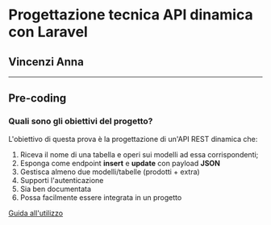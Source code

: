 # Progettazione tecnica API dinamica con Laravel
## Vincenzi Anna
---
## Pre-coding
### Quali sono gli obiettivi del progetto?
L'obiettivo di questa prova è la progettazione di un'API REST dinamica che:
1. Riceva il nome di una tabella e operi sui modelli ad essa corrispondenti;
2. Esponga come endpoint **insert** e **update** con payload **JSON**
3. Gestisca almeno due modelli/tabelle (prodotti + extra)
4. Supporti l'autenticazione
5. Sia ben documentata
6. Possa facilmente essere integrata in un progetto

[Guida all'utilizzo](API_DOCUMENTATION.md)